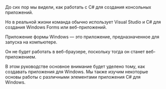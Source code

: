 До сих пор мы видели, как работать с C# для создания консольных приложений. 

Но в реальной жизни команда обычно использует Visual Studio и C# для создания Windows Forms или веб-приложений.


Приложение формы Windows — это приложение, предназначенное для запуска на компьютере. 

Он не будет работать в веб-браузере, поскольку тогда он станет веб-приложением.

В этом руководстве основное внимание будет уделено тому, как создавать приложения для Windows. Мы также изучим некоторые основы работы с различными элементами приложения C# для Windows.
